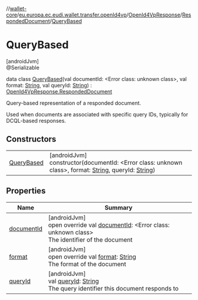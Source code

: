 //[wallet-core](../../../../../index.md)/[eu.europa.ec.eudi.wallet.transfer.openId4vp](../../../index.md)/[OpenId4VpResponse](../../index.md)/[RespondedDocument](../index.md)/[QueryBased](index.md)

# QueryBased

[androidJvm]\
@Serializable

data class [QueryBased](index.md)(val documentId: &lt;Error class: unknown class&gt;, val format: [String](https://kotlinlang.org/api/latest/jvm/stdlib/kotlin-stdlib/kotlin/-string/index.html), val queryId: [String](https://kotlinlang.org/api/latest/jvm/stdlib/kotlin-stdlib/kotlin/-string/index.html)) : [OpenId4VpResponse.RespondedDocument](../index.md)

Query-based representation of a responded document.

Used when documents are associated with specific query IDs, typically for DCQL-based responses.

## Constructors

| | |
|---|---|
| [QueryBased](-query-based.md) | [androidJvm]<br>constructor(documentId: &lt;Error class: unknown class&gt;, format: [String](https://kotlinlang.org/api/latest/jvm/stdlib/kotlin-stdlib/kotlin/-string/index.html), queryId: [String](https://kotlinlang.org/api/latest/jvm/stdlib/kotlin-stdlib/kotlin/-string/index.html)) |

## Properties

| Name | Summary |
|---|---|
| [documentId](document-id.md) | [androidJvm]<br>open override val [documentId](document-id.md): &lt;Error class: unknown class&gt;<br>The identifier of the document |
| [format](format.md) | [androidJvm]<br>open override val [format](format.md): [String](https://kotlinlang.org/api/latest/jvm/stdlib/kotlin-stdlib/kotlin/-string/index.html)<br>The format of the document |
| [queryId](query-id.md) | [androidJvm]<br>val [queryId](query-id.md): [String](https://kotlinlang.org/api/latest/jvm/stdlib/kotlin-stdlib/kotlin/-string/index.html)<br>The query identifier this document responds to |
